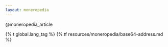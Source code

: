 ```yaml
---
layout: moneropedia
---
```


@moneropedia_article

{% t global.lang_tag %}
{% tf resources/moneropedia/base64-address.md %}
